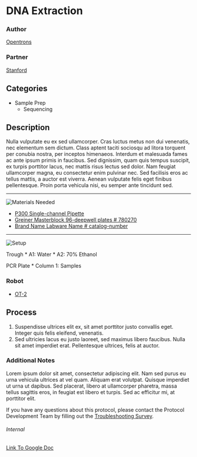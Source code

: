 # DNA Extraction

### Author
[Opentrons](https://opentrons.com/)

### Partner
[Stanford](https://www.stanford.edu/)

## Categories
* Sample Prep
	* Sequencing


## Description
Nulla vulputate eu ex sed ullamcorper. Cras luctus metus non dui venenatis, nec elementum sem dictum. Class aptent taciti sociosqu ad litora torquent per conubia nostra, per inceptos himenaeos. Interdum et malesuada fames ac ante ipsum primis in faucibus. Sed dignissim, quam quis tempus suscipit, ex turpis porttitor lacus, nec mattis risus lectus sed dolor. Nam feugiat ullamcorper magna, eu consectetur enim pulvinar nec. Sed facilisis eros ac tellus mattis, a auctor est viverra. Aenean vulputate felis eget finibus pellentesque. Proin porta vehicula nisi, eu semper ante tincidunt sed.

---
![Materials Needed](https://s3.amazonaws.com/opentrons-protocol-library-website/custom-README-images/001-General+Headings/materials.png)

* [P300 Single-channel Pipette](link-to-pipette)
* [Greiner Masterblock 96-deepwell plates # 780270](link-to-labware)
* [Brand Name Labware Name # catalog-number](link)

---
![Setup](https://s3.amazonaws.com/opentrons-protocol-library-website/custom-README-images/001-General+Headings/Setup.png)

Trough
	* A1: Water
	* A2: 70% Ethanol

PCR Plate
	* Column 1: Samples

### Robot
* [OT-2](https://opentrons.com/ot-2)

## Process
1. Suspendisse ultrices elit ex, sit amet porttitor justo convallis eget. Integer quis felis eleifend, venenatis.
2. Sed ultricies lacus eu justo laoreet, sed maximus libero faucibus. Nulla sit amet imperdiet erat. Pellentesque ultrices, felis at auctor.


### Additional Notes
Lorem ipsum dolor sit amet, consectetur adipiscing elit. Nam sed purus eu urna vehicula ultrices at vel quam. Aliquam erat volutpat. Quisque imperdiet ut urna ut dapibus. Sed placerat, libero at ullamcorper pharetra, massa tellus sagittis eros, in feugiat est libero et turpis. Sed ac efficitur mi, at porttitor elit.

If you have any questions about this protocol, please contact the Protocol Development Team by filling out the [Troubleshooting Survey](https://protocol-troubleshooting.paperform.co/).

###### Internal
[Link To Google Doc](https://docs.google.com/presentation/d/1T90uIaz3ci-UPK3x-OkrLX0x0_hDDQClusc5U2qAYWs/edit#slide=id.p7)
